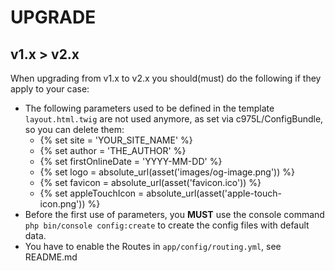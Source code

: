 # UPGRADE

v1.x > v2.x
-----------
When upgrading from v1.x to v2.x you should(must) do the following if they apply to your case:

- The following parameters used to be defined in the template `layout.html.twig` are not used anymore, as set via c975L/ConfigBundle, so you can delete them:
    - {% set site = 'YOUR_SITE_NAME' %}
    - {% set author = 'THE_AUTHOR' %}
    - {% set firstOnlineDate = 'YYYY-MM-DD' %}
    - {% set logo = absolute_url(asset('images/og-image.png')) %}
    - {% set favicon = absolute_url(asset('favicon.ico')) %}
    - {% set appleTouchIcon = absolute_url(asset('apple-touch-icon.png')) %}
- Before the first use of parameters, you **MUST** use the console command `php bin/console config:create` to create the config files with default data.
- You have to enable the Routes in `app/config/routing.yml`, see README.md
